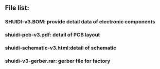 ## File list:
### SHUIDI-v3.BOM: provide detail data of electronic components
### shuidi-pcb-v3.pdf: detail of PCB layout
### shuidi-schematic-v3.html:detail of schematic
### shuidi-v3-gerber.rar: gerber file for factory
